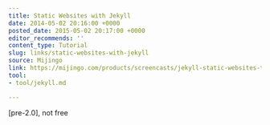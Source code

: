 ```yaml
---
title: Static Websites with Jekyll
date: 2014-05-02 20:16:00 +0000
posted_date: 2015-05-02 20:17:00 +0000
editor_recommends: ''
content_type: Tutorial
slug: links/static-websites-with-jekyll
source: Mijingo
link: https://mijingo.com/products/screencasts/jekyll-static-websites-tutorial/
tool:
- tool/jekyll.md

---
```

[pre-2.0], not free



